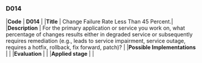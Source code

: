 ### D014

|**Code**           | **D014** |
|**Title**          | Change Failure Rate Less Than 45 Percent.|
|**Description**    | For the primary application or service you work on, what percentage of changes results either in degraded service or subsequently requires remediation (e.g., leads to service impairment, service outage, requires a hotfix, rollback, fix forward, patch)?  |
|**Possible Implementations** | |
|**Evaluation**     | |
|**Applied stage**  | |
